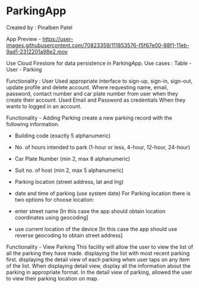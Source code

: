 # ParkingApp
Created by : Pinalben Patel

App Preview - 
https://user-images.githubusercontent.com/70823359/111853576-f5f67e00-88f1-11eb-9ad1-2312201a98e2.mov


Use Cloud Firestore for data persistence in ParkingApp.
Use cases : Table - User
                  - Parking
                  
Functionality : User 
Used appropriate interface to sign-up, sign-in, sign-out,
update profile and delete account. Where requesting name, email, password, contact number and car plate number from user when they create their account.
Used Email and Password as credentials When they wants to logged in an account.

Functionality - Adding Parking
 create a new parking record with the following information.
- Building code (exactly 5 alphanumeric)
- No. of hours intended to park (1-hour or less, 4-hour, 12-hour, 24-hour)
- Car Plate Number (min 2, max 8 alphanumeric)
- Suit no. of host (min 2, max 5 alphanumeric)
- Parking location (street address, lat and lng)
- date and time of parking (use system date)
For Parking location there is two options for choose location:

- enter street name [In this case the app should obtain location coordinates using geocoding]
- use current location of the device [In this case the app should use reverse geocoding to obtain
street address]

Functionality - View Parking
This facility will allow the user to view the list of all the parking they have made. displaying the list with most recent parking first.
displaying the detail view of each parking when user taps on any item of the list. When displaying detail view, display all the information about the parking in appropriate format. In the detail view of parking, 
allowed the user to view their parking location on map.

